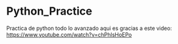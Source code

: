 # Python_Practice
Practica de python
todo lo avanzado aqui es gracias a este video:
https://www.youtube.com/watch?v=chPhlsHoEPo
